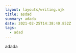 ```yaml
---
layout: layouts/writing.njk
title: asdad
summary: adada
date: 2021-02-25T14:38:40.852Z
tags:
  - adad
---
```

adada